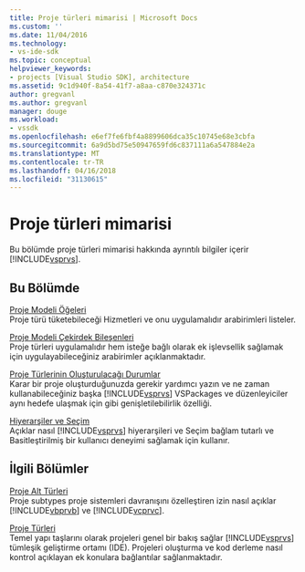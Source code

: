 ```yaml
---
title: Proje türleri mimarisi | Microsoft Docs
ms.custom: ''
ms.date: 11/04/2016
ms.technology:
- vs-ide-sdk
ms.topic: conceptual
helpviewer_keywords:
- projects [Visual Studio SDK], architecture
ms.assetid: 9c1d940f-8a54-41f7-a8aa-c870e324371c
author: gregvanl
ms.author: gregvanl
manager: douge
ms.workload:
- vssdk
ms.openlocfilehash: e6ef7fe6fbf4a8899606dca35c10745e68e3cbfa
ms.sourcegitcommit: 6a9d5bd75e50947659fd6c837111a6a547884e2a
ms.translationtype: MT
ms.contentlocale: tr-TR
ms.lasthandoff: 04/16/2018
ms.locfileid: "31130615"
---
```

# <a name="project-types-architecture"></a>Proje türleri mimarisi
Bu bölümde proje türleri mimarisi hakkında ayrıntılı bilgiler içerir [!INCLUDE[vsprvs](../../code-quality/includes/vsprvs_md.md)].  
  
## <a name="in-this-section"></a>Bu Bölümde  
 [Proje Modeli Öğeleri](../../extensibility/internals/elements-of-a-project-model.md)  
 Proje türü tüketebileceği Hizmetleri ve onu uygulamalıdır arabirimleri listeler.  
  
 [Proje Modeli Çekirdek Bileşenleri](../../extensibility/internals/project-model-core-components.md)  
 Proje türleri uygulamalıdır hem isteğe bağlı olarak ek işlevsellik sağlamak için uygulayabileceğiniz arabirimler açıklanmaktadır.  
  
 [Proje Türlerinin Oluşturulacağı Durumlar](../../extensibility/internals/when-to-create-project-types.md)  
 Karar bir proje oluşturduğunuzda gerekir yardımcı yazın ve ne zaman kullanabileceğiniz başka [!INCLUDE[vsprvs](../../code-quality/includes/vsprvs_md.md)] VSPackages ve düzenleyiciler aynı hedefe ulaşmak için gibi genişletilebilirlik özelliği.  
  
 [Hiyerarşiler ve Seçim](../../extensibility/internals/hierarchies-and-selection.md)  
 Açıklar nasıl [!INCLUDE[vsprvs](../../code-quality/includes/vsprvs_md.md)] hiyerarşileri ve Seçim bağlam tutarlı ve Basitleştirilmiş bir kullanıcı deneyimi sağlamak için kullanır.  
  
## <a name="related-sections"></a>İlgili Bölümler  
 [Proje Alt Türleri](../../extensibility/internals/project-subtypes.md)  
 Proje subtypes proje sistemleri davranışını özelleştiren izin nasıl açıklar [!INCLUDE[vbprvb](../../code-quality/includes/vbprvb_md.md)] ve [!INCLUDE[vcprvc](../../code-quality/includes/vcprvc_md.md)].  
  
 [Proje Türleri](../../extensibility/internals/project-types.md)  
 Temel yapı taşlarını olarak projeleri genel bir bakış sağlar [!INCLUDE[vsprvs](../../code-quality/includes/vsprvs_md.md)] tümleşik geliştirme ortamı (IDE). Projeleri oluşturma ve kod derleme nasıl kontrol açıklayan ek konulara bağlantılar sağlanmaktadır.
